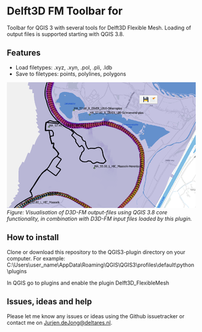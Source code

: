 # Delft3D FM Toolbar for 
Toolbar for QGIS 3 with several tools for Delft3D Flexible Mesh. Loading of output files is supported starting with QGIS 3.8.  

## Features
- Load filetypes: .xyz, .xyn, .pol, .pli, .ldb
- Save to filetypes:  points, polylines, polygons

![Example of toolbar](https://raw.githubusercontent.com/jurjendejong/QGIS3_Delft3D_FM/master/QGIS3_Toolbar_D3D_FM.png)
_Figure: Visualisation of D3D-FM output-files using QGIS 3.8 core functionality, in combination with D3D-FM input files loaded by this plugin._

## How to install
Clone or download this repository to the QGIS3-plugin directory on your computer. For example:
C:\Users\user_name\AppData\Roaming\QGIS\QGIS3\profiles\default\python\plugins

In QGIS go to plugins and enable the plugin Delft3D_FlexibleMesh

## Issues, ideas and help
Please let me know any issues or ideas using the Github issuetracker or contact me on Jurjen.deJong@deltares.nl.

